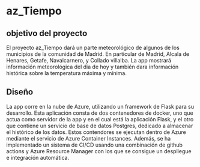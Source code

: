 # az_Tiempo

## objetivo del proyecto

El proyecto az_Tiempo dará un parte meteorológico de algunos de los municipios de la comunidad de Madrid. En particular de Madrid, Alcala de Henares, Getafe, Navalcarnero, y Collado villalba.
La app mostrará información meteorológica del dia de hoy y también dara información histórica sobre la temperatura máxima y mínima.

## Diseño
La app corre en la nube de Azure, utilizando un framework de Flask para su desarrollo.
Esta aplicación consta de dos contenedores de docker, uno que actua como servidor de la app y en el cual está la aplicación Flask, y el otro que contiene un servicio de base de datos Postgres, dedicado a almacenar el histórico de los datos. Estos contendores se ejecutan dentro de Azure mediante el servicio de Azure Container Instances. 
Además, se ha implementado un sistema de CI/CD usando una combinación de github actions y Azure Resource Manager con los que se consigue un despliegue e integración automática.



